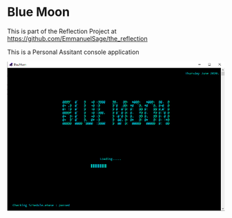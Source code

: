 # Blue Moon

This is part of the Reflection Project at https://github.com/EmmanuelSage/the_reflection

This is a Personal Assitant console application

![Bluemoon image](./BlueMoon.PNG)